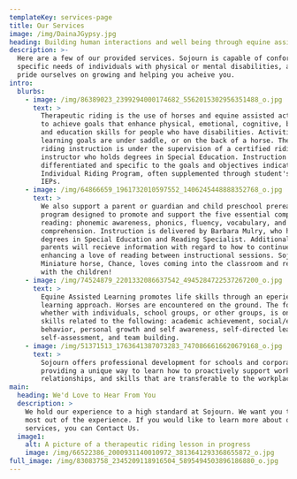 ```yaml
---
templateKey: services-page
title: Our Services
image: /img/DainaJGypsy.jpg
heading: Building human interactions and well being through equine assisted activities.
description: >-
  Here are a few of our provided services. Sojourn is capable of conforming to
  specific needs of individuals with physical or mental disabilities, and we
  pride ourselves on growing and helping you acheive you.
intro:
  blurbs:
    - image: /img/86389023_2399294000174682_5562015302956351488_o.jpg
      text: >
        Therapeutic riding is the use of horses and equine assisted activities
        to achieve goals that enhance physical, emotional, cognitive, behavioral
        and education skills for people who have disabilities. Activities and
        learning goals are under saddle, or on the back of a horse. Therapeutic
        riding instruction is under the supervision of a certified riding
        instructor who holds degrees in Special Education. Instruction is
        differentiated and specific to the goals and objectives indicated in an
        Individual Riding Program, often supplemented through student's school
        IEPs.
    - image: /img/64866659_1961732010597552_1406245448888352768_o.jpg
      text: >
        We also support a parent or guardian and child preschool prereading
        program designed to promote and support the five essential components of
        reading: phonemic awareness, phonics, fluency, vocabulary, and
        comprehension. Instruction is delivered by Barbara Mulry, who has
        degrees in Special Education and Reading Specialist. Additionally,
        parents will recieve information with regard to how to continue
        enhancing a love of reading between instructional sessions. Sojourn's
        Miniature horse, Chance, loves coming into the classroom and reading
        with the children!
    - image: /img/74524879_2201332086637542_4945284722537267200_o.jpg
      text: >
        Equine Assisted Learning promotes life skills through an eperiential
        learning approach. Horses are encountered on the ground. The focus,
        whether with individuals, school groups, or other groups, is on life
        skills related to the following: academic achievement, social/emotional
        behavior, personal growth and self awareness, self-directed learning,
        self-assessment, and team building.
    - image: /img/51371513_1763641387073283_7470866616620679168_o.jpg
      text: >
        Sojourn offers professional development for schools and corporations
        providing a unique way to learn how to proactively support working
        relationships, and skills that are transferable to the workplace.
main:
  heading: We'd Love to Hear From You
  description: >
    We hold our experience to a high standard at Sojourn. We want you to get the
    most out of the experience. If you would like to learn more about our
    services, you can Contact Us.
  image1:
    alt: A picture of a therapeutic riding lesson in progress
    image: /img/66522386_2000931140010972_3813641293368655872_o.jpg
full_image: /img/83083758_2345209118916504_5895494503896186880_o.jpg
---
```



